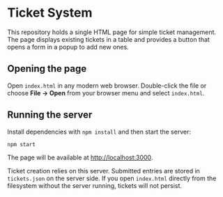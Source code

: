 # Ticket System

This repository holds a single HTML page for simple ticket management. The page displays existing tickets in a table and provides a button that opens a form in a popup to add new ones.

## Opening the page

Open `index.html` in any modern web browser. Double-click the file or choose **File → Open** from your browser menu and select `index.html`.

## Running the server

Install dependencies with `npm install` and then start the server:

```bash
npm start
```

The page will be available at [http://localhost:3000](http://localhost:3000).

Ticket creation relies on this server. Submitted entries are stored in
`tickets.json` on the server side. If you open `index.html` directly from the
filesystem without the server running, tickets will not persist.